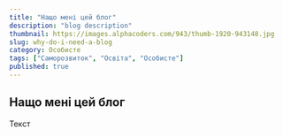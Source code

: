 ```yaml
---
title: "Нащо мені цей блог"
description: "blog description"
thumbnail: https://images.alphacoders.com/943/thumb-1920-943148.jpg
slug: why-do-i-need-a-blog
category: Особисте
tags: ["Саморозвиток", "Освіта", "Особисте"]
published: true
---
```


## Нащо мені цей блог

Текст
